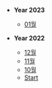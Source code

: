 * **Year 2023**
  * [01월](2023/01/2023-01.md)

* **Year 2022**
  * [12월](2022/12/2022-12.md)
  * [11월](2022/11/2022-11.md)
  * [10월](2022/10/2022-10.md)
  * [Start](2022/09/2022-09-17-start.md)

